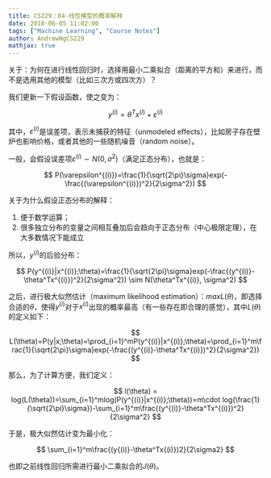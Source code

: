 ```yaml
---
title: CS229：04-线性模型的概率解释
date: 2018-06-05 11:02:00
tags: ["Machine Learning", "Course Notes"]
author: AndrewNgCS229
mathjax: true
---
```


关于：为何在进行线性回归时，选择用最小二乘拟合（距离的平方和）来进行，而不是选用其他的模型（比如三次方或四次方）？

我们更新一下假设函数，使之变为：

$$
y^{(i)} = \theta^Tx^{(i)} + \varepsilon^{(i)}
$$

其中，$\varepsilon^{(i)}$是误差项，表示未捕获的特征（unmodeled effects），比如房子存在壁炉也影响价格，或者其他的一些随机噪音（random noise）。

一般，会假设误差项$\varepsilon^{(i)} \sim N(0, \sigma^2)$（满足正态分布），也就是：

$$
P(\varepsilon^{(i)})=\frac{1}{\sqrt{2\pi}\sigma}exp(-\frac{(\varepsilon^{(i)})^2}{2\sigma^2})
$$

关于为什么假设正态分布的解释：

1. 便于数学运算；
2. 很多独立分布的变量之间相互叠加后会趋向于正态分布（中心极限定理），在大多数情况下能成立

所以，$y^{(i)}$的后验分布：

$$
P(y^{(i)}|x^{(i)};\theta)=\frac{1}{\sqrt{2\pi}\sigma}exp(-\frac{(y^{(i)}-\theta^Tx^{(i)})^2}{2\sigma^2}) \sim N(\theta^Tx^{(i)}, \sigma^2)
$$

之后，进行极大似然估计（maximum likelihood estimation）：$max L(\theta)$，即选择合适的$\theta$，使得$y^{(i)}$对于$x^{(i)}$出现的概率最高（有一些存在即合理的感觉），其中$L(\theta)$的定义如下：

$$
L(\theta)=P(y|x;\theta)=\prod_{i=1}^mP(y^{(i)}|x^{(i)};\theta)=\prod_{i=1}^m\frac{1}{\sqrt{2\pi}\sigma}exp(-\frac{(y^{(i)}-\theta^Tx^{(i)})^2}{2\sigma^2})
$$

那么，为了计算方便，我们定义：

$$
l(\theta) = log(L(\theta))=\sum_{i=1}^mlog(P(y^{(i)}|x^{(i)};\theta))=m\cdot log(\frac{1}{\sqrt{2\pi}\sigma})-\sum_{i=1}^m\frac{(y^{(i)}-\theta^Tx^{(i)})^2}{2\sigma^2}
$$

于是，极大似然估计变为最小化：

$$
\sum_{i=1}^m\frac{(y{(i)}-\theta^Tx{(i)})2}{2\sigma2}
$$

也即之前线性回归所需进行最小二乘拟合的$J(\theta)$。
